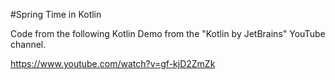 #Spring Time in Kotlin

Code from the following Kotlin Demo from the "Kotlin by JetBrains" YouTube channel.

https://www.youtube.com/watch?v=gf-kjD2ZmZk
